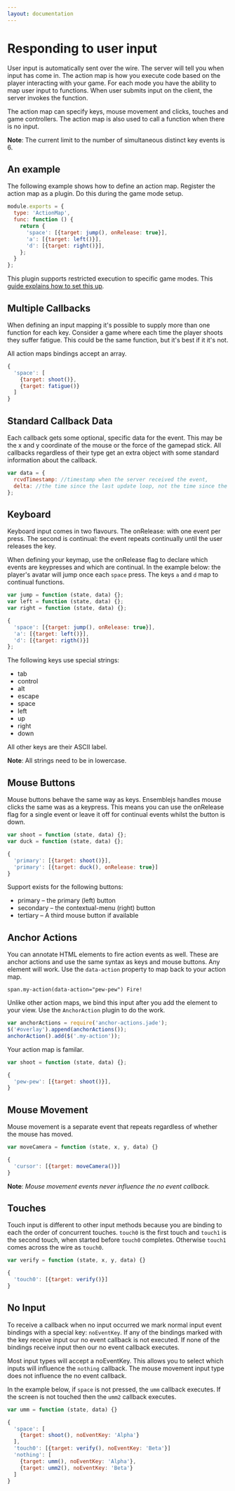 ```yaml
---
layout: documentation
---
```

# Responding to user input
User input is automatically sent over the wire. The server will tell you when input has come in. The action map is how you execute code based on the player interacting with your game. For each mode you have the ability to map user input to functions. When user submits input on the client, the server invokes the function.

The action map can specify keys, mouse movement and clicks, touches and game controllers. The action map is also used to call a function when there is no input.

**Note**: The current limit to the number of simultaneous distinct key events is 6.

## An example
The following example shows how to define an action map. Register the action map as a plugin. Do this during the game mode setup.

~~~javascript
module.exports = {
  type: 'ActionMap',
  func: function () {
    return {
      'space': [{target: jump(), onRelease: true}],
      'a': [{target: left()}],
      'd': [{target: right()}],
    };
  }
};
~~~

This plugin supports restricted execution to specific game modes. This [guide explains how to set this up](/website/docs/guides/restricted-execution.html).

## Multiple Callbacks
When defining an input mapping it's possible to supply more than one function for each key. Consider a game where each time the player shoots they suffer fatigue. This could be the same function, but it's best if it it's not.

All action maps bindings accept an array.

~~~javascript
{
  'space': [
    {target: shoot()},
    {target: fatigue()}
  ]
}
~~~

## Standard Callback Data
Each callback gets some optional, specific data for the event. This may be the x and y coordinate of the mouse or the force of the gamepad stick. All callbacks regardless of their type get an extra object with some standard information about the callback.

~~~javascript
var data = {
  rcvdTimestamp: //timestamp when the server received the event,
  delta: //the time since the last update loop, not the time since the last input event of this type.
};
~~~

## Keyboard
Keyboard input comes in two flavours. The onRelease: with one event per press. The second is continual: the event repeats continually until the user releases the key.

When defining your keymap, use the onRelease flag to declare which events are keypresses and which are continual. In the example below: the player's avatar will jump once each `space` press. The keys `a` and `d` map to continual functions.

~~~javascript
var jump = function (state, data) {};
var left = function (state, data) {};
var right = function (state, data) {};

{
  'space': [{target: jump(), onRelease: true}],
  'a': [{target: left()}],
  'd': [{target: rigth()}]
};
~~~

The following keys use special strings:

  - tab
  - control
  - alt
  - escape
  - space
  - left
  - up
  - right
  - down

All other keys are their ASCII label.

**Note**: All strings need to be in lowercase.

## Mouse Buttons
Mouse buttons behave the same way as keys. Ensemblejs handles mouse clicks the same was as a keypress. This means you can use the onRelease flag for a single event or leave it off for continual events whilst the button is down.

~~~javascript
var shoot = function (state, data) {};
var duck = function (state, data) {};

{
  'primary': [{target: shoot()}],
  'primary': [{target: duck(), onRelease: true}]
}
~~~

Support exists for the following buttons:

  - primary – the primary (left) button
  - secondary – the contextual-menu (right) button
  - tertiary – A third mouse button if available

## Anchor Actions
You can annotate HTML elements to fire action events as well. These are anchor actions and use the same syntax as keys and mouse buttons. Any element will work. Use the `data-action` property to map back to your action map.

~~~jade
span.my-action(data-action="pew-pew") Fire!
~~~

Unlike other action maps, we bind this input after you add the element to your view. Use the `AnchorAction` plugin to do the work.

~~~javascript
var anchorActions = require('anchor-actions.jade');
$('#overlay').append(anchorActions());
anchorAction().add($('.my-action'));
~~~

Your action map is familar.

~~~javascript
var shoot = function (state, data) {};

{
  'pew-pew': [{target: shoot()}],
}
~~~

## Mouse Movement
Mouse movement is a separate event that repeats regardless of whether the mouse has moved.

~~~javascript
var moveCamera = function (state, x, y, data) {}

{
  'cursor': [{target: moveCamera()}]
}
~~~

**Note**: *Mouse movement events never influence the no event callback.*

## Touches
Touch input is different to other input methods because you are binding to each the order of concurrent touches. `touch0` is the first touch and `touch1` is the second touch, when started before `touch0` completes. Otherwise `touch1` comes across the wire as `touch0`.

~~~javascript
var verify = function (state, x, y, data) {}

{
  'touch0': [{target: verify()}]
}
~~~

## No Input
To receive a callback when no input occurred we mark normal input event bindings with a special key: `noEventKey`. If any of the bindings marked with the key receive input our no event callback is not executed. If none of the bindings receive input then our no event callback executes.

Most input types will accept a noEventKey. This allows you to select which inputs will influence the `nothing` callback. The mouse movement input type does not influence the no event callback.

In the example below, if `space` is not pressed, the `umm` callback executes. If the screen is not touched then the `umm2` callback executes.

~~~javascript
var umm = function (state, data) {}

{
  'space': [
    {target: shoot(), noEventKey: 'Alpha'}
  ],
  'touch0': [{target: verify(), noEventKey: 'Beta'}]
  'nothing': [
    {target: umm(), noEventKey: 'Alpha'},
    {target: umm2(), noEventKey: 'Beta'}
  ]
}
~~~